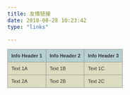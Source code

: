 ```yaml
---
title: 友情链接
date: 2018-08-28 10:23:42
type: "links"

---
```

 <html>
 <head>
     <meta charset="utf-8">
     <style type="text/css">
     /* gridtable */
     table.gridtable {
         font-family: verdana,arial,sans-serif;
         font-size:11px;
         color:#333333;
         border-width: 1px;
         border-color: #666666;
         border-collapse: collapse;
     }
     table.gridtable th {
         border-width: 1px;
         padding: 8px;
         border-style: solid;
         border-color: #666666;
         background-color: #dedede;
     }
     table.gridtable td {
         border-width: 1px;
         padding: 8px;
         border-style: solid;
         border-color: #666666;
         background-color: #ffffff;
     }
     /* imagetable */
     table.imagetable {
         font-family: verdana,arial,sans-serif;
         font-size:11px;
         color:#333333;
         border-width: 1px;
         border-color: #999999;
         border-collapse: collapse;
     }
     table.imagetable th {
         background:#b5cfd2 url('cell-blue.jpg');
         border-width: 1px;
         padding: 8px;
         border-style: solid;
         border-color: #999999;
     }
     table.imagetable td {
         background:#dcddc0 url('cell-grey.jpg');
         border-width: 1px;
         padding: 8px;
         border-style: solid;
         border-color: #999999;
     }
     /* /imagetable */
     /* altrowstable */
     table.altrowstable {
         font-family: verdana,arial,sans-serif;
         font-size:11px;
         color:#333333;
         border-width: 1px;
         border-color: #a9c6c9;
         border-collapse: collapse;
     }
     table.altrowstable th {
         border-width: 1px;
         padding: 8px;
         border-style: solid;
         border-color: #a9c6c9;
     }
     table.altrowstable td {
         border-width: 1px;
         padding: 8px;
         border-style: solid;
         border-color: #a9c6c9;
     }
     .oddrowcolor{
         background-color:#d4e3e5;
     }
     .evenrowcolor{
         background-color:#c3dde0;
     }
     /* /altrowstable */
     /* hovertable */
     table.hovertable {
         font-family: verdana,arial,sans-serif;
         font-size:11px;
         color:#333333;
         border-width: 1px;
         border-color: #999999;
         border-collapse: collapse;
     }
     table.hovertable th {
         background-color:#c3dde0;
         border-width: 1px;
         padding: 8px;
         border-style: solid;
         border-color: #a9c6c9;
     }
     table.hovertable tr {
         background-color:#d4e3e5;
     }
     table.hovertable td {
         border-width: 1px;
         padding: 8px;
         border-style: solid;
         border-color: #a9c6c9;
     }
     /* /hovertable */
     </style>
 </head>
<body>
<table class="imagetable">
     <tr>
         <th>Info Header 1</th>
         <th>Info Header 2</th>
         <th>Info Header 3</th>
     </tr>
     <tr>
         <td>Text 1A</td><td>Text 1B</td><td>Text 1C</td>
     </tr>
     <tr>
         <td>Text 2A</td><td>Text 2B</td><td>Text 2C</td>
     </tr>
 </table>
 </body>
 </html>